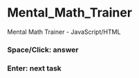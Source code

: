 # Mental_Math_Trainer
Mental Math Trainer - JavaScript/HTML

### Space/Click: answer

### Enter: next task
